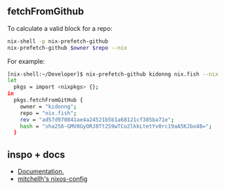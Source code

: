 ## fetchFromGithub
To calculate a valid block for a repo:

```sh
nix-shell -p nix-prefetch-github
nix-prefetch-github $owner $repo --nix
```

For example:

```sh
[nix-shell:~/Developer]$ nix-prefetch-github kidonng nix.fish --nix
let
  pkgs = import <nixpkgs> {};
in
  pkgs.fetchFromGitHub {
    owner = "kidonng";
    repo = "nix.fish";
    rev = "ad57d970841ae4a24521b5b1a68121cf385ba71e";
    hash = "sha256-GMV0GyORJ8Tt2S9wTCo2lkkLtetYv0rc19aA5KJbo48=";
  }
```

## inspo + docs
* [Documentation.](https://nix-community.github.io/home-manager/index.xhtml)
* [mitchellh's nixos-config](https://github.com/mitchellh/nixos-config)

